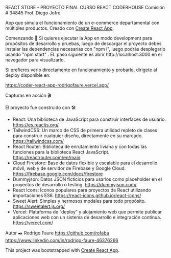 REACT STORE - PROYECTO FINAL CURSO REACT CODERHOUSE 
Comisión # 34845 Prof. Diego Jofre

App que simula el funcionamiento de un e-commerce departamental con múltiples productos. 
Creado con [Create React App](https://github.com/facebook/create-react-app).

Comenzando 🚀
Si quieres ejecutar la App en modo development para propósitos de desarrollo y pruebas, luego de descargar el proyecto debes instalar las dependencias necesarias con "npm i", luego podrás desplegarlo usando "npm start" . EL paso siguiente es abrir http://localhost:3000 en el navegador para visualizarlo.

Si prefieres verlo directamente en funcionamiento y probarlo, dirigete al deploy disponible en: 

https://coder-react-app-rodrigofaure.vercel.app/

Capturas en acción 🎬


El proyecto fue construido con 🛠️
- React: Una biblioteca de JavaScript para construir interfaces de usuario. https://es.reactjs.org/
- TailwindCSS: Un marco de CSS de primera utilidad repleto de clases para construir cualquier diseño, directamente en su marcado. https://tailwindcss.com/
- React Router: Biblioteca de enrutamiento liviana y con todas las funciones para la biblioteca React JavaScript. https://reactrouter.com/en/main
- Cloud Firestore: Base de datos flexible y escalable para el desarrollo móvil, web y de servidor de Firebase y Google Cloud. https://firebase.google.com/docs/firestore
- Dummyjson: Datos JSON ficticios para usarlos como placeholder en el proyectos de desarrollo o testing. https://dummyjson.com/
- React Icons: Íconos populares para proyectos de React utilizando importaciones ES6. https://react-icons.github.io/react-icons/
- Sweet Alert: Simples y hermosos modales para todo propósito. https://sweetalert.js.org/
- Vercel: Plataforma de “deploy” y alojamiento web que permite publicar aplicaciones web con un sistema de desarrollo e integración contínua.  https://vercel.com/

Autor ✒️
Rodrigo Faure 
https://github.com/rofaba
https://www.linkedin.com/in/rodrigo-faure-46376266


This project was bootstrapped with [Create React App](https://github.com/facebook/create-react-app).

